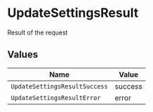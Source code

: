 # UpdateSettingsResult

Result of the request


## Values

| Name                          | Value                         |
| ----------------------------- | ----------------------------- |
| `UpdateSettingsResultSuccess` | success                       |
| `UpdateSettingsResultError`   | error                         |